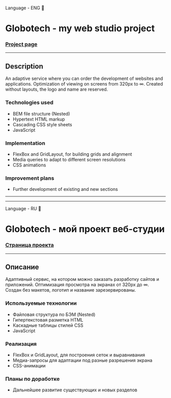 Language - ENG :statue_of_liberty:    
# Globotech - my web studio project
### __[Project page](https://dannylawn.github.io/Globotech/index.html "Go to the website")__
------

## Description
An adaptive service where you can order the development of websites and applications.
Optimization of viewing on screens from 320px to ∞. Created without layouts, the logo and name are reserved.

### Technologies used
* BEM file structure (Nested)
* Hypertext HTML markup
* Cascading CSS style sheets
* JavaScript

### Implementation
* FlexBox and GridLayout, for building grids and alignment
* Media queries to adapt to different screen resolutions
* CSS animations

### Improvement plans
* Further development of existing and new sections
  
***
***
    
Language - RU :house_with_garden:        
# Globotech - мой проект веб-студии
### __[Страница проекта](https://dannylawn.github.io/Globotech/index.html "Перейти на сайт")__ 
------

## Описание
Адаптивный сервис, на котором можно заказать разработку сайтов и приложений.
Оптимизация просмотра на экранах от 320px до ∞. Создан без макетов, логотип и название зарезервированы.

### Используемые технологии
* Файловая структура по БЭМ (Nested) 
* Гипертекстовая разметка HTML 
* Каскадные таблицы стилей CSS
* JavaScript

### Реализация
* FlexBox и GridLayout, для построения сеток и выравнивания
* Медиа-запросы для адаптации под разные разрешения экрана
* CSS-анимации

### Планы по доработке
* Дальнейшее развитие существующих и новых разделов



